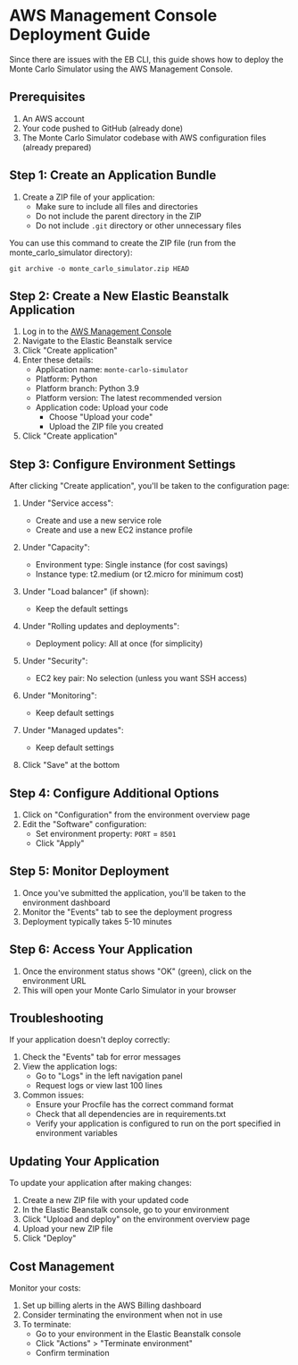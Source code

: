 # AWS Management Console Deployment Guide

Since there are issues with the EB CLI, this guide shows how to deploy the Monte Carlo Simulator using the AWS Management Console.

## Prerequisites

1. An AWS account
2. Your code pushed to GitHub (already done)
3. The Monte Carlo Simulator codebase with AWS configuration files (already prepared)

## Step 1: Create an Application Bundle

1. Create a ZIP file of your application:
   - Make sure to include all files and directories
   - Do not include the parent directory in the ZIP
   - Do not include `.git` directory or other unnecessary files

You can use this command to create the ZIP file (run from the monte_carlo_simulator directory):

```
git archive -o monte_carlo_simulator.zip HEAD
```

## Step 2: Create a New Elastic Beanstalk Application

1. Log in to the [AWS Management Console](https://console.aws.amazon.com/)
2. Navigate to the Elastic Beanstalk service
3. Click "Create application"
4. Enter these details:
   - Application name: `monte-carlo-simulator`
   - Platform: Python
   - Platform branch: Python 3.9
   - Platform version: The latest recommended version
   - Application code: Upload your code
     - Choose "Upload your code"
     - Upload the ZIP file you created
5. Click "Create application"

## Step 3: Configure Environment Settings

After clicking "Create application", you'll be taken to the configuration page:

1. Under "Service access":
   - Create and use a new service role
   - Create and use a new EC2 instance profile

2. Under "Capacity":
   - Environment type: Single instance (for cost savings)
   - Instance type: t2.medium (or t2.micro for minimum cost)

3. Under "Load balancer" (if shown):
   - Keep the default settings

4. Under "Rolling updates and deployments":
   - Deployment policy: All at once (for simplicity)

5. Under "Security":
   - EC2 key pair: No selection (unless you want SSH access)

6. Under "Monitoring":
   - Keep default settings

7. Under "Managed updates":
   - Keep default settings

8. Click "Save" at the bottom

## Step 4: Configure Additional Options

1. Click on "Configuration" from the environment overview page
2. Edit the "Software" configuration:
   - Set environment property: `PORT` = `8501`
   - Click "Apply"

## Step 5: Monitor Deployment

1. Once you've submitted the application, you'll be taken to the environment dashboard
2. Monitor the "Events" tab to see the deployment progress
3. Deployment typically takes 5-10 minutes

## Step 6: Access Your Application

1. Once the environment status shows "OK" (green), click on the environment URL
2. This will open your Monte Carlo Simulator in your browser

## Troubleshooting

If your application doesn't deploy correctly:

1. Check the "Events" tab for error messages
2. View the application logs:
   - Go to "Logs" in the left navigation panel
   - Request logs or view last 100 lines
3. Common issues:
   - Ensure your Procfile has the correct command format
   - Check that all dependencies are in requirements.txt
   - Verify your application is configured to run on the port specified in environment variables

## Updating Your Application

To update your application after making changes:

1. Create a new ZIP file with your updated code
2. In the Elastic Beanstalk console, go to your environment
3. Click "Upload and deploy" on the environment overview page
4. Upload your new ZIP file
5. Click "Deploy"

## Cost Management

Monitor your costs:

1. Set up billing alerts in the AWS Billing dashboard
2. Consider terminating the environment when not in use
3. To terminate:
   - Go to your environment in the Elastic Beanstalk console
   - Click "Actions" > "Terminate environment"
   - Confirm termination
